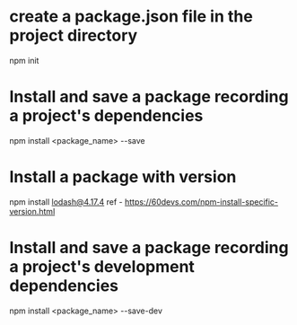 # create a package.json file in the project directory
npm init

# Install and save a package recording a project's dependencies
npm install <package_name> --save

# Install a package with version
npm install lodash@4.17.4
ref - https://60devs.com/npm-install-specific-version.html

# Install and save a package recording a project's development dependencies
npm install <package_name> --save-dev